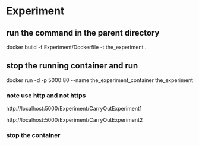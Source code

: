 # Experiment

## run the command in the parent directory

docker build -f Experiment/Dockerfile -t the_experiment .

## stop the running container and run

docker run -d -p 5000:80 --name the_experiment_container the_experiment

### note use http and not https
http://localhost:5000/Experiment/CarryOutExperiment1

http://localhost:5000/Experiment/CarryOutExperiment2

### stop the container
